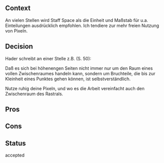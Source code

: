 <!---
Decision record template by Michael Nygard

This is the template in [Documenting architecture decisions - Michael Nygard](http://thinkrelevance.com/blog/2011/11/15/documenting-architecture-decisions).

You can use [adr-tools] https://github.com/npryce/adr-tools for managing the ADR files.

In each ADR file, write these sections:
-->

<!---
What is the issue that we're seeing that is motivating this decision or change?
-->
## Context
An vielen Stellen wird Staff Space als die Einheit und Maßstab für u.a. Einteilungen ausdrücklich empfohlen. Ich tendiere zur mehr freien Nutzung von Pixeln.

<!---
What is the change that we're proposing and/or doing?
-->
## Decision
Hader schreibt an einer Stelle z.B. (S. 50):

>>>
Daß es sich bei höhenengen Seiten nicht immer nur um den Raum eines vollen Zwischenraumes handeln kann, sondern um Bruchteile, die bis zur Kleinheit eines Punktes gehen können, ist selbstverständlich.
>>>

Nutze ruhig deine Pixeln, und wo es die Arbeit vereinfacht auch den Zwischenraum des Rastrals.

<!---
What becomes easier or more difficult to do because of this change? (Consequences)
-->
## Pros


## Cons


<!---
What is the status, such as proposed, accepted, rejected, deprecated, superseded, etc.?
-->
## Status
accepted
